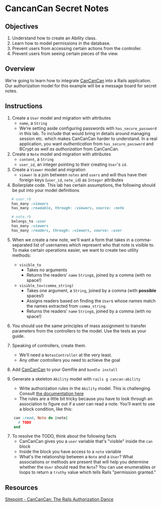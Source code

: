 # CancanCan Secret Notes

## Objectives

1. Understand how to create an Ability class.
2. Learn how to model permissions in the database.
3. Prevent users from accessing certain actions from the controller.
4. Prevent users from seeing certain pieces of the view.

## Overview

We're going to learn how to integrate [CanCanCan] into a Rails application. Our
authorization model for this example will be a message board for secret notes.

## Instructions

1. Create a `User` model and migration with attributes
   * `name`, a `String`
   * We're setting aside configuring passwords with `has_secure_password` in
     this lab. To include that would bring in details around managing session
     etc. which makes CanCanCan harder to understand. In a real application, you
     want _authentication_ from `has_secure_password` and BCrypt _as well as_
     _authorization_ from CanCanCan.
2. Create a `Note` model and migration with attributes
   * `content`, a `String`
   * `user_id`, an integer pointing to their creating `User`'s `id`.
3. Create a `Viewer` model and migration
   * `viewer` is a join between `notes` and `users` and will thus have their
     foreign keys (`user_id`, `note_id`) as `Integer` attributes
4. Boilerplate code. This lab has certain assumptions, the following should be
   put into your model definitions
   
```ruby
   # user.rb
   has_many :viewers
   has_many :readable, through: :viewers, source: :note

   # note.rb
   belongs_to :user
   has_many :viewers
   has_many :readers, through: :viewers, source: :user
```

5. When we create a new note, we'll want a form that takes in a comma-separated
   list of usernames which represent who that note is visible to. To make
   certain operations easier, we want to create two utility methods:

   *  `visible_to`
      * Takes no arguments
      * Returns the readers' `name` `String`s, joined by a comma (with no space!)
   * `visible_to=(comma_string)`
     * Takes one argument, a `String`, joined by a comma (with **possible** spaces!)
     * Assigns readers based on finding the `User`s whose names match the names
       extracted from `comma_string`.
     * Returns the readers' `name` `String`s, joined by a comma (with no space!)
6. You should  use the same principles of mass assignment to transfer
   parameters from the controllers to the model. Use the tests as your guide.
7. Speaking of controllers, create them.
   * We'll need a `NotesController` at the very least.
   * Any other controllers you need to achieve the goal
5. Add [CanCanCan] to your Gemfile and `bundle install`
6. Generate a skeleton `Ability` model with `rails g cancan:ability`
   * Write authorization rules in the `Ability` model. This is challenging. Consult [the documentation here][defining_abilities]
   * The rules are a little bit tricky because you have to look through an
     association to figure out if a user can read a note. You'll want to use a
     block condition, like this:

```ruby
    can :read, Note do |note|
      # TODO
    end
```

7. To resolve the TODO, think about the following facts
     * CanCanCan gives you a `user` variable that's "visible" inside the `can`
       block
     * Inside the block you have access to a `note` variable
     * What's the relationship between a `Note` and a `User`? What associations
       or methods are present that will help you determine whether the `User`
       should read the `Note`? You can use enumerables or loops to return a `truthy`
       value which tells Rails "permission granted."

## Resources

[Sitepoint - CanCanCan: The Rails Authorization Dance](http://www.sitepoint.com/cancancan-rails-authorization-dance/)

[CanCanCan]: https://github.com/CanCanCommunity/cancancan
[defining_abilities]: https://github.com/CanCanCommunity/cancancan/wiki/defining-abilities
